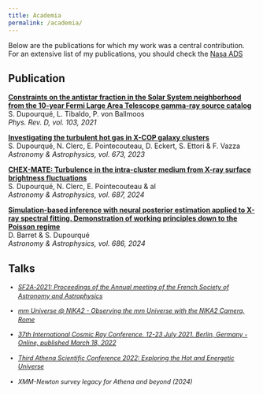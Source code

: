 ```yaml
---
title: Academia
permalink: /academia/
---
```


Below are the publications for which my work was a central contribution. For an extensive list of my publications, you should check the [Nasa ADS](https://ui.adsabs.harvard.edu/search/fq=%7B!type%3Daqp%20v%3D%24fq_database%7D&fq_database=(database%3Aastronomy%20OR%20database%3Aphysics)&q=%20%20author%3A%22%5EDupourqu%C3%A9%22&sort=date%20desc%2C%20bibcode%20desc&p_=0)

## Publication 

<div class="publication-list">
  <p><strong><a href="https://ui.adsabs.harvard.edu/abs/2021PhRvD.103h3016D/abstract">Constraints on the antistar fraction in the Solar System neighborhood from the 10-year Fermi Large Area Telescope gamma-ray source catalog</a></strong><br>
  S. Dupourqué, L. Tibaldo, P. von Ballmoos<br>
  <em>Phys. Rev. D, vol. 103, 2021</em></p>
  
  <p><strong><a href="https://ui.adsabs.harvard.edu/abs/2023A%26A...673A..91D/abstract">Investigating the turbulent hot gas in X-COP galaxy clusters</a></strong><br>
  S. Dupourqué, N. Clerc, E. Pointecouteau, D. Eckert, S. Ettori & F. Vazza <br>
  <em>Astronomy & Astrophysics, vol. 673, 2023</em></p>
  
  <p><strong><a href="https://ui.adsabs.harvard.edu/abs/2024A%26A...687A..58D/abstract">CHEX-MATE: Turbulence in the intra-cluster medium from X-ray surface brightness fluctuations</a></strong><br>
  S. Dupourqué, N. Clerc, E. Pointecouteau & al<br>
  <em>Astronomy & Astrophysics, vol. 687, 2024</em></p>
  
  <p><strong><a href="https://ui.adsabs.harvard.edu/abs/2024A%26A...686A.133B/abstract">Simulation-based inference with neural posterior estimation applied to X-ray spectral fitting. Demonstration of working principles down to the Poisson regime</a></strong><br>
  D. Barret & S. Dupourqué<br>
  <em>Astronomy & Astrophysics, vol. 686, 2024</em></p>
</div>

## Talks 

<div class="talk-list" style="font-size: 0.9em; line-height: 1.4;">
  <ul style="list-style-type: disc; padding-left: 20px;">
    <li><p><em><a href="https://ui.adsabs.harvard.edu/abs/2021sf2a.conf..383D/abstract">SF2A-2021: Proceedings of the Annual meeting of the French Society of Astronomy and Astrophysics </a></em></p></li>
    <li><p><em><a href="https://ui.adsabs.harvard.edu/abs/2024A%26A...686A.133B/abstract"> mm Universe @ NIKA2 - Observing the mm Universe with the NIKA2 Camera, Rome</a></em></p></li>
    <li><p><em><a href="https://ui.adsabs.harvard.edu/abs/2022icrc.confE.613D/abstract"> 37th International Cosmic Ray Conference. 12-23 July 2021. Berlin, Germany - Online, published March 18, 2022</a></em></p></li>
    <li><p><em><a href="https://zenodo.org/records/7331558"> Third Athena Scientific Conference 2022: Exploring the Hot and Energetic Universe</a></em></p></li>
    <li><p><em>XMM-Newton survey legacy for Athena and beyond (2024)</em></p></li>
  </ul>
</div>
